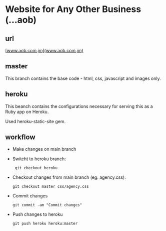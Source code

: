 Website for Any Other Business (...aob)
=========================================
url
-----------
[www.aob.com.jm](www.aob.com.jm)

master
-----------
This branch contains the base code - html, css, javascript and images only.

heroku
-----------
This beanch contains the configurations necessary for serving this as a Ruby app on Heroku.

Used heroku-static-site gem.

workflow
-----------
* Make changes on main branch
* Switcht to heroku branch:

   ``` git checkout heroku```

* Checkout changes from main branch (eg. agency.css):
    
    ```git checkout master css/agency.css```

* Commit changes

    ```git commit -am "Commit changes"```
    
* Push changes to heroku

    ```git push heroku heroku:master```
 
